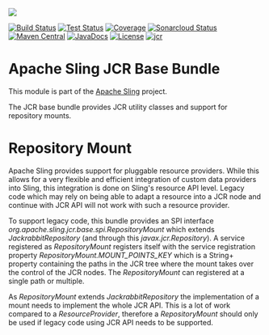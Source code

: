 [<img src="https://sling.apache.org/res/logos/sling.png"/>](https://sling.apache.org)

 [![Build Status](https://ci-builds.apache.org/job/Sling/job/modules/job/sling-org-apache-sling-jcr-base/job/master/badge/icon)](https://ci-builds.apache.org/job/Sling/job/modules/job/sling-org-apache-sling-jcr-base/job/master/) [![Test Status](https://img.shields.io/jenkins/tests.svg?jobUrl=https://ci-builds.apache.org/job/Sling/job/modules/job/sling-org-apache-sling-jcr-base/job/master/)](https://ci-builds.apache.org/job/Sling/job/modules/job/sling-org-apache-sling-jcr-base/job/master/test/?width=800&height=600) [![Coverage](https://sonarcloud.io/api/project_badges/measure?project=apache_sling-org-apache-sling-jcr-base&metric=coverage)](https://sonarcloud.io/dashboard?id=apache_sling-org-apache-sling-jcr-base) [![Sonarcloud Status](https://sonarcloud.io/api/project_badges/measure?project=apache_sling-org-apache-sling-jcr-base&metric=alert_status)](https://sonarcloud.io/dashboard?id=apache_sling-org-apache-sling-jcr-base) [![Maven Central](https://maven-badges.herokuapp.com/maven-central/org.apache.sling/org.apache.sling.jcr.base/badge.svg)](https://search.maven.org/#search%7Cga%7C1%7Cg%3A%22org.apache.sling%22%20a%3A%22org.apache.sling.jcr.base%22) [![JavaDocs](https://www.javadoc.io/badge/org.apache.sling/org.apache.sling.jcr.base.svg)](https://www.javadoc.io/doc/org.apache.sling/org.apache.sling.jcr.base) [![License](https://img.shields.io/badge/License-Apache%202.0-blue.svg)](https://www.apache.org/licenses/LICENSE-2.0) [![jcr](https://sling.apache.org/badges/group-jcr.svg)](https://github.com/apache/sling-aggregator/blob/master/docs/groups/jcr.md)

# Apache Sling JCR Base Bundle

This module is part of the [Apache Sling](https://sling.apache.org) project.

The JCR base bundle provides JCR utility classes and support for repository mounts.

# Repository Mount

Apache Sling provides support for pluggable resource providers. While this allows for a very flexible and efficient
integration of custom data providers into Sling, this integration is done on Sling's resource API level. Legacy code
which may rely on being able to adapt a resource into a JCR node and continue with JCR API will not work with such
a resource provider.

To support legacy code, this bundle provides an SPI interface *org.apache.sling.jcr.base.spi.RepositoryMount* which
extends *JackrabbitRepository* (and through this *javax.jcr.Repository*). A service registered as *RepositoryMount* registers
itself with the service registration property *RepositoryMount.MOUNT_POINTS_KEY* which is a String+ property containing
the paths in the JCR tree where the mount takes over the control of the JCR nodes. The *RepositoryMount* can registered
at a single path or multiple.

As *RepositoryMount* extends *JackrabbitRepository* the implementation of a mount needs to implement the whole JCR API.
This is a lot of work compared to a *ResourceProvider*, therefore a *RepositoryMount* should only be used if legacy
code using JCR API needs to be supported.
